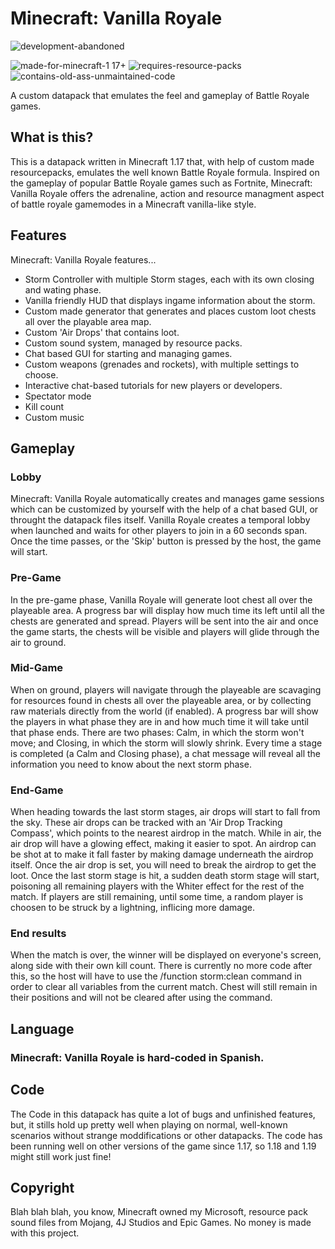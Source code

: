 # Minecraft: Vanilla Royale
![development-abandoned](https://user-images.githubusercontent.com/61473628/185634460-076e8072-0be4-4e28-bda4-cdfc841b8f71.svg)

![made-for-minecraft-1 17+](https://user-images.githubusercontent.com/61473628/185635420-3080db94-5ff6-4145-9511-eed8edabbea3.svg)          ![requires-resource-packs](https://user-images.githubusercontent.com/61473628/185635429-b37742d5-a34d-413f-8723-c13c04c765f8.svg)        ![contains-old-ass-unmaintained-code](https://user-images.githubusercontent.com/61473628/185635438-5a6ba3f1-01c1-455b-b6a6-c769a3cd663d.svg)

A custom datapack that emulates the feel and gameplay of Battle Royale games.

## What is this?
This is a datapack written in Minecraft 1.17 that, with help of custom made resourcepacks, emulates the well known Battle Royale formula. Inspired on the gameplay of popular Battle Royale games such as Fortnite, Minecraft: Vanilla Royale offers the adrenaline, action and resource managment aspect of battle royale gamemodes in a Minecraft vanilla-like style.

## Features
Minecraft: Vanilla Royale features...
- Storm Controller with multiple Storm stages, each with its own closing and wating phase.
- Vanilla friendly HUD that displays ingame information about the storm.
- Custom made generator that generates and places custom loot chests all over the playable area map.
- Custom 'Air Drops' that contains loot.
- Custom sound system, managed by resource packs.
- Chat based GUI for starting and managing games.
- Custom weapons (grenades and rockets), with multiple settings to choose.
- Interactive chat-based tutorials for new players or developers.
- Spectator mode
- Kill count
- Custom music

## Gameplay
### Lobby
Minecraft: Vanilla Royale automatically creates and manages game sessions which can be customized by yourself with the help of a chat based GUI, or throught the datapack files itself. Vanilla Royale creates a temporal lobby when launched and waits for other players to join in a 60 seconds span.
Once the time passes, or the 'Skip' button is pressed by the host, the game will start.
  
### Pre-Game
In the pre-game phase, Vanilla Royale will generate loot chest all over the playeable area. A progress bar will display how much time its left until all the chests are generated and spread. Players will be sent into the air and once the game starts, the chests will be visible and players will glide through the air to ground.

### Mid-Game
When on ground, players will navigate through the playeable are scavaging for resources found in chests all over the playeable area, or by collecting raw materials directly from the world (if enabled). A progress bar will show the players in what phase they are in and how much time it will take until that phase ends.
There are two phases: Calm, in which the storm won't move; and Closing, in which the storm will slowly shrink.
Every time a stage is completed (a Calm and Closing phase), a chat message will reveal all the information you need to know about the next storm phase.

### End-Game
When heading towards the last storm stages, air drops will start to fall from the sky. These air drops can be tracked with an 'Air Drop Tracking Compass', which points to the nearest airdrop in the match. While in air, the air drop will have a glowing effect, making it easier to spot. An airdrop can be shot at to make it fall faster by making damage underneath the airdrop itself. Once the air drop is set, you will need to break the airdrop to get the loot.
Once the last storm stage is hit, a sudden death storm stage will start, poisoning all remaining players with the Whiter effect for the rest of the match.
If players are still remaining, until some time, a random player is choosen to be struck by a lightning, inflicing more damage.

### End results
When the match is over, the winner will be displayed on everyone's screen, along side with their own kill count.
There is currently no more code after this, so the host will have to use the /function storm:clean command in order to clear all variables from the current match.
Chest will still remain in their positions and will not be cleared after using the command.

## Language
### Minecraft: Vanilla Royale is hard-coded in Spanish.

## Code
The Code in this datapack has quite a lot of bugs and unfinished features, but, it stills hold up pretty well when playing on normal, well-known scenarios without strange moddifications or other datapacks. The code has been running well on other versions of the game since 1.17, so 1.18 and 1.19 might still work just fine!

## Copyright
Blah blah blah, you know, Minecraft owned my Microsoft, resource pack sound files from Mojang, 4J Studios and Epic Games.
No money is made with this project.
